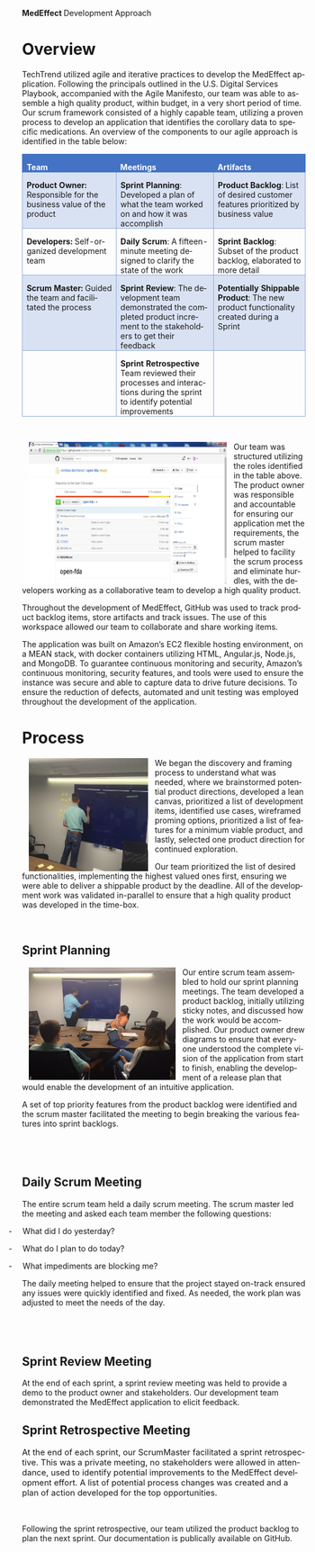 <html>

<head>
<meta http-equiv=Content-Type content="text/html; charset=windows-1252">
<meta name=Generator content="Microsoft Word 14 (filtered)">
<style>

</style>

</head>

<body lang=EN-US>

<div class=WordSection1>

<p class=MsoTitle><b>MedEffect </b>Development Approach</p>

<h1>Overview</h1>

<p class=MsoNormal>TechTrend utilized agile and iterative practices to develop
the MedEffect application. Following the principals outlined in the U.S.
Digital Services Playbook, accompanied with the Agile Manifesto, our team was
able to assemble a high quality product, within budget, in a very short period
of time. Our scrum framework consisted of a highly capable team, utilizing a proven
process to develop an application that identifies the corollary data to
specific medications. An overview of the components to our agile approach is
identified in the table below:</p>

<table class=GridTable4Accent5 border=1 cellspacing=0 cellpadding=0
 style='border-collapse:collapse;border:none'>
 <tr>
  <td width=260 valign=top style='width:155.8pt;border:solid #4472C4 1.0pt;
  border-right:none;background:#4472C4;padding:0in 5.4pt 0in 5.4pt'>
  <p class=MsoNormal style='margin-bottom:0in;margin-bottom:.0001pt;line-height:
  normal'><b><span style='color:white'>Team</span></b></p>
  </td>
  <td width=260 valign=top style='width:155.85pt;border-top:solid #4472C4 1.0pt;
  border-left:none;border-bottom:solid #4472C4 1.0pt;border-right:none;
  background:#4472C4;padding:0in 5.4pt 0in 5.4pt'>
  <p class=MsoNormal style='margin-bottom:0in;margin-bottom:.0001pt;line-height:
  normal'><b><span style='color:white'>Meetings</span></b></p>
  </td>
  <td width=260 valign=top style='width:155.85pt;border:solid #4472C4 1.0pt;
  border-left:none;background:#4472C4;padding:0in 5.4pt 0in 5.4pt'>
  <p class=MsoNormal style='margin-bottom:0in;margin-bottom:.0001pt;line-height:
  normal'><b><span style='color:white'>Artifacts</span></b></p>
  </td>
 </tr>
 <tr>
  <td width=260 valign=top style='width:155.8pt;border:solid #8EAADB 1.0pt;
  border-top:none;background:#D9E2F3;padding:0in 5.4pt 0in 5.4pt'>
  <p class=MsoNormal style='margin-bottom:0in;margin-bottom:.0001pt;line-height:
  normal'><b>Product Owner: </b>Responsible for the business value of the
  product</p>
  </td>
  <td width=260 valign=top style='width:155.85pt;border-top:none;border-left:
  none;border-bottom:solid #8EAADB 1.0pt;border-right:solid #8EAADB 1.0pt;
  background:#D9E2F3;padding:0in 5.4pt 0in 5.4pt'>
  <p class=MsoNormal style='margin-bottom:0in;margin-bottom:.0001pt;line-height:
  normal'><b>Sprint Planning</b>: Developed a plan of what the team worked on and
  how it was accomplish</p>
  </td>
  <td width=260 valign=top style='width:155.85pt;border-top:none;border-left:
  none;border-bottom:solid #8EAADB 1.0pt;border-right:solid #8EAADB 1.0pt;
  background:#D9E2F3;padding:0in 5.4pt 0in 5.4pt'>
  <p class=MsoNormal style='margin-bottom:0in;margin-bottom:.0001pt;line-height:
  normal'><b>Product Backlog</b>: List of desired customer features prioritized
  by business value</p>
  </td>
 </tr>
 <tr>
  <td width=260 valign=top style='width:155.8pt;border:solid #8EAADB 1.0pt;
  border-top:none;padding:0in 5.4pt 0in 5.4pt'>
  <p class=MsoNormal style='margin-bottom:0in;margin-bottom:.0001pt;line-height:
  normal'><b>Developers: </b>Self-organized development team</p>
  </td>
  <td width=260 valign=top style='width:155.85pt;border-top:none;border-left:
  none;border-bottom:solid #8EAADB 1.0pt;border-right:solid #8EAADB 1.0pt;
  padding:0in 5.4pt 0in 5.4pt'>
  <p class=MsoNormal style='margin-bottom:0in;margin-bottom:.0001pt;line-height:
  normal'><b>Daily Scrum</b>: A fifteen-minute meeting designed to clarify the
  state of the work</p>
  </td>
  <td width=260 valign=top style='width:155.85pt;border-top:none;border-left:
  none;border-bottom:solid #8EAADB 1.0pt;border-right:solid #8EAADB 1.0pt;
  padding:0in 5.4pt 0in 5.4pt'>
  <p class=MsoNormal style='margin-bottom:0in;margin-bottom:.0001pt;line-height:
  normal'><b>Sprint Backlog</b>: Subset of the product backlog, elaborated to
  more detail</p>
  </td>
 </tr>
 <tr>
  <td width=260 valign=top style='width:155.8pt;border:solid #8EAADB 1.0pt;
  border-top:none;background:#D9E2F3;padding:0in 5.4pt 0in 5.4pt'>
  <p class=MsoNormal style='margin-bottom:0in;margin-bottom:.0001pt;line-height:
  normal'><b>Scrum Master: </b>Guided the team and facilitated the process</p>
  </td>
  <td width=260 valign=top style='width:155.85pt;border-top:none;border-left:
  none;border-bottom:solid #8EAADB 1.0pt;border-right:solid #8EAADB 1.0pt;
  background:#D9E2F3;padding:0in 5.4pt 0in 5.4pt'>
  <p class=MsoNormal style='margin-bottom:0in;margin-bottom:.0001pt;line-height:
  normal'><b>Sprint Review</b>: The development team demonstrated the completed
  product increment to the stakeholders to get their feedback </p>
  </td>
  <td width=260 valign=top style='width:155.85pt;border-top:none;border-left:
  none;border-bottom:solid #8EAADB 1.0pt;border-right:solid #8EAADB 1.0pt;
  background:#D9E2F3;padding:0in 5.4pt 0in 5.4pt'>
  <p class=MsoNormal style='margin-bottom:0in;margin-bottom:.0001pt;line-height:
  normal'><b>Potentially Shippable Product</b>: The new product functionality
  created during a Sprint</p>
  </td>
 </tr>
 <tr>
  <td width=260 valign=top style='width:155.8pt;border:solid #8EAADB 1.0pt;
  border-top:none;padding:0in 5.4pt 0in 5.4pt'>
  <p class=Default><b>&nbsp;</b></p>
  </td>
  <td width=260 valign=top style='width:155.85pt;border-top:none;border-left:
  none;border-bottom:solid #8EAADB 1.0pt;border-right:solid #8EAADB 1.0pt;
  padding:0in 5.4pt 0in 5.4pt'>
  <p class=MsoNormal style='margin-bottom:0in;margin-bottom:.0001pt;line-height:
  normal'><b>Sprint Retrospective</b> Team reviewed their processes and
  interactions during the sprint to identify potential improvements </p>
  </td>
  <td width=260 valign=top style='width:155.85pt;border-top:none;border-left:
  none;border-bottom:solid #8EAADB 1.0pt;border-right:solid #8EAADB 1.0pt;
  padding:0in 5.4pt 0in 5.4pt'>
  <p class=MsoNormal style='margin-bottom:0in;margin-bottom:.0001pt;line-height:
  normal'>&nbsp;</p>
  </td>
 </tr>
</table>

<p class=MsoNormal>&nbsp;</p>

<p class=MsoNormal><img width=352 height=252
src="https://github.com/wimibes-techtrend/open-fda/blob/7a6e45c7d3e10ac2a6498ad3cc824afbe4642b50/docs/GitHub%20ScreenShot.png"
align=left hspace=12>Our team was structured utilizing the roles identified in
the table above. The product owner was responsible and accountable for ensuring
our application met the requirements, the scrum master helped to facility the
scrum process and eliminate hurdles, with the developers working as a
collaborative team to develop a high quality product.</p>

<p class=MsoNormal>Throughout the development of MedEffect, GitHub was used to
track product backlog items, store artifacts and track issues. The use of this
workspace allowed our team to collaborate and share working items.</p>

<p class=MsoNormal>The application was built on Amazon’s EC2 flexible hosting
environment, on a MEAN stack, with docker containers utilizing HTML,
Angular.js, Node.js, and MongoDB. To guarantee continuous monitoring and
security, Amazon’s continuous monitoring, security features, and tools were
used to ensure the instance was secure and able to capture data to drive future
decisions. To ensure the reduction of defects, automated and unit testing was
employed throughout the development of the application.</p>

<h1>Process</h1>

<p class=MsoBodyText align=left style='text-align:left'><img width=212
height=201
src="https://github.com/wimibes-techtrend/open-fda/blob/7a6e45c7d3e10ac2a6498ad3cc824afbe4642b50/docs/Sprint%20Planning%203.JPG"
align=left hspace=12>We began the discovery and framing process to understand
what was needed, where we brainstormed potential product directions, developed
a lean canvas, prioritized a list of development items, identified use cases,
wireframed proming options, prioritized a list of features for a minimum viable
product, and lastly, selected one product direction for continued exploration.</p>

<p class=MsoNormal>Our team prioritized the list of desired functionalities,
implementing the highest valued ones first, ensuring we were able to deliver a
shippable product by the deadline. All of the development work was validated
in-parallel to ensure that a high quality product was developed in the
time-box. </p>

<p class=MsoBodyText align=left style='text-align:left'>&nbsp;</p>

<h2>Sprint Planning</h2>

<p class=MsoNormal><img width=261 height=200
src="https://github.com/wimibes-techtrend/open-fda/blob/7a6e45c7d3e10ac2a6498ad3cc824afbe4642b50/docs/Sprint%20Planning%202.JPG"
align=left hspace=12>Our entire scrum team assembled to hold our sprint
planning meetings. The team developed a product backlog, initially utilizing
sticky notes, and discussed how the work would be accomplished. Our product owner
drew diagrams to ensure that everyone understood the complete vision of the
application from start to finish, enabling the development of a release plan
that would enable the development of an intuitive application.</p>

<p class=MsoNormal>A set of top priority features from the product backlog were
identified and the scrum master facilitated the meeting to begin breaking the
various features into sprint backlogs.</p>

<h2>&nbsp;</h2>

<h2>Daily Scrum Meeting </h2>

<p class=MsoNormal>The entire scrum team held a daily scrum meeting. The scrum
master led the meeting and asked each team member the following questions:</p>

<p class=MsoListParagraphCxSpFirst style='text-indent:-.25in'>-<span
style='font:7.0pt "Times New Roman"'>&nbsp;&nbsp;&nbsp;&nbsp;&nbsp;&nbsp;&nbsp;
</span>What did I do yesterday?</p>

<p class=MsoListParagraphCxSpMiddle style='text-indent:-.25in'>-<span
style='font:7.0pt "Times New Roman"'>&nbsp;&nbsp;&nbsp;&nbsp;&nbsp;&nbsp;&nbsp;
</span>What do I plan to do today?</p>

<p class=MsoListParagraphCxSpLast style='text-indent:-.25in'>-<span
style='font:7.0pt "Times New Roman"'>&nbsp;&nbsp;&nbsp;&nbsp;&nbsp;&nbsp;&nbsp;
</span>What impediments are blocking me?</p>

<p class=MsoNormal>The daily meeting helped to ensure that the project stayed
on-track ensured any issues were quickly identified and fixed. As needed, the
work plan was adjusted to meet the needs of the day.</p>

<h2>&nbsp;</h2>

<h2>Sprint Review Meeting </h2>

<p class=MsoNormal>At the end of each sprint, a sprint review meeting was held
to provide a demo to the product owner and stakeholders. Our development team demonstrated
the MedEffect application to elicit feedback.</p>

<h2>Sprint Retrospective Meeting </h2>

<p class=Default><span style='font-size:11.0pt'>At the end of each sprint, our
ScrumMaster facilitated a sprint retrospective. This was a private meeting, no
stakeholders were allowed in attendance, used to identify potential
improvements to the MedEffect development effort. A list of potential process
changes was created and a plan of action developed for the top opportunities.</span></p>

<p class=Default><span style='font-size:11.0pt'>&nbsp;</span></p>

<p class=MsoNormal>Following the sprint retrospective, our team utilized the product
backlog to plan the next sprint. Our documentation is publically available on
GitHub.</p>

</div>

</body>

</html>
